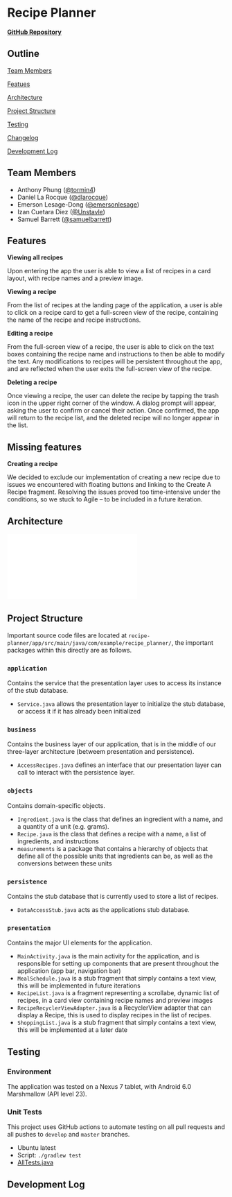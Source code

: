 # Recipe Planner

**[GitHub Repository](https://github.com/dlarocque/recipe-planner)**

## Outline

[Team Members](#team-members)

[Featues](#features)

[Architecture](#architecture)

[Project Structure](#project-structure)

[Testing](#testing)

[Changelog](#changelog)

[Development Log](#development-log)

## Team Members

- Anthony Phung ([@tormin4](https://github.com/tormin4))
- Daniel La Rocque ([@dlarocque](https://github.com/dlarocque))
- Emerson Lesage-Dong ([@emersonlesage](https://github.com/emersonlesage))
- Izan Cuetara Diez ([@Unstavle](https://github.com/Unstavle))
- Samuel Barrett ([@samuelbarrett](https://github.com/samuelbarrett))

## Features

**Viewing all recipes**

Upon entering the app the user is able to view a list of recipes in a card layout, with recipe names and a preview image.

**Viewing a recipe**

From the list of recipes at the landing page of the application, a user is able to click on a recipe card to get a full-screen view of the recipe, containing the name of the recipe and recipe instructions.

**Editing a recipe**

From the full-screen view of a recipe, the user is able to click on the text boxes containing the recipe name and instructions to then be able to modify the text.  Any modifications to recipes will be persistent throughout the app, and are reflected when the user exits the full-screen view of the recipe.

**Deleting a recipe**

Once viewing a recipe, the user can delete the recipe by tapping the trash icon in the upper right corner of the window. A dialog prompt will appear, asking the user to confirm or cancel their action. Once confirmed, the app will return to the recipe list, and the deleted recipe will no longer appear in the list.

## Missing features

**Creating a recipe**

We decided to exclude our implementation of creating a new recipe due to issues we encountered with floating buttons and linking to the Create A Recipe fragment. Resolving the issues proved too time-intensive under the conditions, so we stuck to Agile – to be included in a future iteration.

## Architecture

![Architecture Diagram](/docs/architecture-diagram.pdf)

## Project Structure

Important source code files are located at `recipe-planner/app/src/main/java/com/example/recipe_planner/`, the important packages within this directly are as follows.

### `application`
Contains the service that the presentation layer uses to access its instance of the stub database.

- `Service.java` allows the presentation layer to initialize the stub database, or access it if it has already been initialized

### `business`
Contains the business layer of our application, that is in the middle of our three-layer architecture (betweem presentation and persistence).

- `AccessRecipes.java` defines an interface that our presentation layer can call to interact with the persistence layer.

### `objects`
Contains domain-specific objects.

- `Ingredient.java` is the class that defines an ingredient with a name, and a quantity of a unit (e.g. grams).
- `Recipe.java` is the class that defines a recipe with a name, a list of ingredients, and instructions
- `measurements` is a package that contains a hierarchy of objects that define all of the possible units that ingredients can be, as well as the conversions between these units


### `persistence`

Contains the stub database that is currently used to store a list of recipes.

- `DataAccessStub.java` acts as the applications stub database.

### `presentation`

Contains the major UI elements for the application.

- `MainActivity.java` is the main activity for the application, and is responsible for setting up components that are present throughout the application (app bar, navigation bar)
- `MealSchedule.java` is a stub fragment that simply contains a text view, this will be implemented in future iterations
- `RecipeList.java` is a fragment representing a scrollabe, dynamic list of recipes, in a card view containing recipe names and preview images
- `RecipeRecyclerViewAdapter.java` is a RecyclerView adapter that can display a Recipe, this is used to display recipes in the list of recipes.
- `ShoppingList.java` is a stub fragment that simply contains a text view, this will be implemented at a later date

## Testing

### Environment

The application was tested on a Nexus 7 tablet, with Android 6.0 Marshmallow (API level 23).

### Unit Tests

This project uses GitHub actions to automate testing on all pull requests and all pushes to `develop` and `master` branches.

- Ubuntu latest
- Script: `./gradlew test`
- [AllTests.java](/app/src/test/java/com/example/recipe_planner/AllTests.java)

## Development Log

